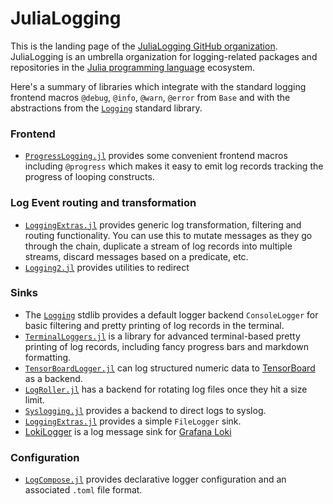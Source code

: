 # JuliaLogging

This is the landing page of the [JuliaLogging GitHub organization](https://github.com/JuliaLogging/).
JuliaLogging is an umbrella organization for logging-related packages and repositories
in the [Julia programming language](https://julialang.org/) ecosystem.

Here's a summary of libraries which integrate with the standard logging
frontend macros `@debug`, `@info`, `@warn`, `@error` from `Base` and with the
abstractions from the
[`Logging`](https://docs.julialang.org/en/v1/stdlib/Logging) standard library.

### Frontend

* [`ProgressLogging.jl`](https://github.com/JuliaLogging/ProgressLogging.jl)
  provides some convenient frontend macros including `@progress` which makes it
  easy to emit log records tracking the progress of looping constructs.

### Log Event routing and transformation

* [`LoggingExtras.jl`](https://github.com/JuliaLogging/LoggingExtras.jl) provides
  generic log transformation, filtering and routing functionality. You can use
  this to mutate messages as they go through the chain, duplicate a stream of
  log records into multiple streams, discard messages based on a predicate, etc.
* [`Logging2.jl`](https://github.com/JuliaLogging/Logging2.jl) provides
  utilities to redirect

### Sinks

* The [`Logging`](https://docs.julialang.org/en/v1/stdlib/Logging) stdlib
  provides a default logger backend `ConsoleLogger` for basic filtering and
  pretty printing of log records in the terminal.
* [`TerminalLoggers.jl`](https://github.com/JuliaLogging/TerminalLoggers.jl) is a
  library for advanced terminal-based pretty printing of log records, including
  fancy progress bars and markdown formatting.
* [`TensorBoardLogger.jl`](https://github.com/PhilipVinc/TensorBoardLogger.jl)
  can log structured numeric data to
  [TensorBoard](https://www.tensorflow.org/tensorboard) as a backend.
* [`LogRoller.jl`](https://github.com/JuliaLogging/LogRoller.jl) has a backend for
  rotating log files once they hit a size limit.
* [`Syslogging.jl`](https://github.com/JuliaLogging/SyslogLogging.jl) provides a
  backend to direct logs to syslog.
* [`LoggingExtras.jl`](https://github.com/JuliaLogging/LoggingExtras.jl) provides a
  simple `FileLogger` sink.
* [LokiLogger](https://github.com/JuliaLogging/LokiLogger.jl) is a log message
  sink for [Grafana Loki](https://grafana.com/oss/loki/)

### Configuration

* [`LogCompose.jl`](https://github.com/JuliaLogging/LogCompose.jl) provides
  declarative logger configuration and an associated `.toml` file format.

